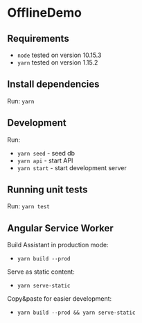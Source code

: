 # OfflineDemo

## Requirements
- `node` tested on version 10.15.3
- `yarn` tested on version 1.15.2

## Install dependencies
Run: `yarn`

## Development
Run:
- `yarn seed` - seed db
- `yarn api` - start API
- `yarn start` - start development server

## Running unit tests
Run: `yarn test`

## Angular Service Worker
Build Assistant in production mode:
- `yarn build --prod`

<!--
TODO:
And overwrite SW script:
- `yarn fix-sw`
-->

Serve as static content:
- `yarn serve-static`

Copy&paste for easier development:
- `yarn build --prod && yarn serve-static`
